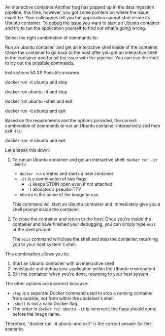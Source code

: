 An interactive container
Another bug has popped up in the data ingestion pipeline; this time, however, you got some pointers on where the issue might be. Your colleagues tell you the application cannot start inside its Ubuntu container. To debug the issue you want to start an Ubuntu container and try to run the application yourself to find out what's going wrong.

Select the right combination of commands to:

Run an ubuntu container and get an interactive shell inside of the container.
Close the container to go back to the host after you got an interactive shell in the container and found the issue with the pipeline.
You can use the shell to try out the possible commands.

Instructions
50 XP
Possible answers


docker run -it ubuntu and stop

docker run ubuntu -it and stop

docker run ubuntu -shell and exit

docker run -it ubuntu and exit

Based on the requirements and the options provided, the correct combination of commands to run an Ubuntu container interactively and then exit it is:

docker run -it ubuntu and exit

Let's break this down:

1. To run an Ubuntu container and get an interactive shell:
   `docker run -it ubuntu`

   - `docker run` creates and starts a new container
   - `-it` is a combination of two flags:
     - `-i` keeps STDIN open even if not attached
     - `-t` allocates a pseudo-TTY
   - `ubuntu` is the name of the image to use

   This command will start an Ubuntu container and immediately give you a shell prompt inside the container.

2. To close the container and return to the host:
   Once you're inside the container and have finished your debugging, you can simply type `exit` at the shell prompt.

   The `exit` command will close the shell and stop the container, returning you to your host system's shell.

This combination allows you to:
1. Start an Ubuntu container with an interactive shell
2. Investigate and debug your application within the Ubuntu environment
3. Exit the container when you're done, returning to your host system

The other options are incorrect because:
- `stop` is a separate Docker command used to stop a running container from outside, not from within the container's shell.
- `-shell` is not a valid Docker flag.
- The order in `docker run ubuntu -it` is incorrect; the flags should come before the image name.

Therefore, "docker run -it ubuntu and exit" is the correct answer for this scenario.